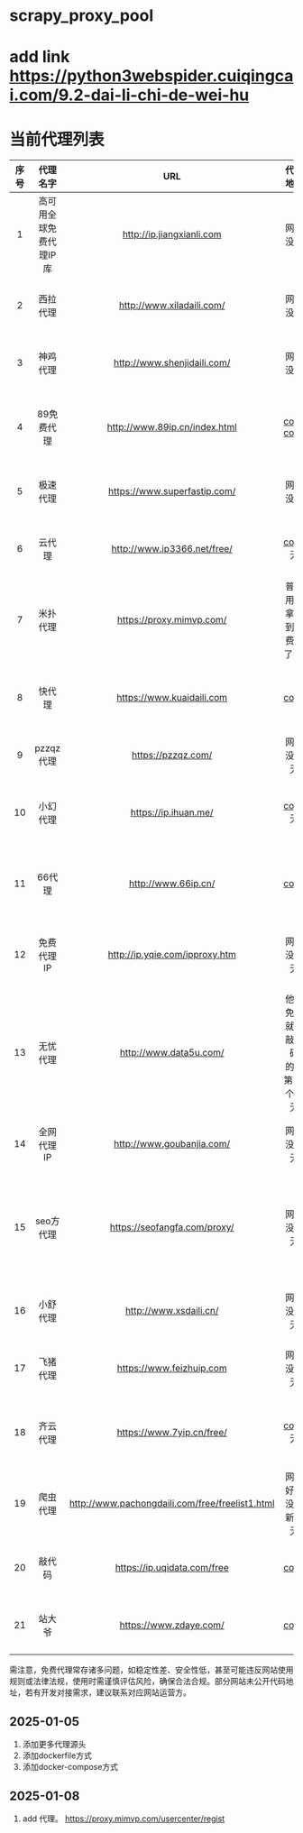 # scrapy_proxy_pool

# add link https://python3webspider.cuiqingcai.com/9.2-dai-li-chi-de-wei-hu

# 当前代理列表

|序号|代理名字|                      URL                      |                                                                                           代码地址                                                                                           |备注|
| :---: | :---: |:---------------------------------------------:|:----------------------------------------------------------------------------------------------------------------------------------------------------------------------------------------:| :---: |
|1|高可用全球免费代理IP库|           http://ip.jiangxianli.com           |                                                                                           网站没了                                                                                           |提供免费代理IP资源|
|2|西拉代理|           http://www.xiladaili.com/           |                                                                                           网站没了                                                                                           |常见代理服务网站|
|3|神鸡代理|          http://www.shenjidaili.com/          |                                                                                           网站没了                                                                                           |提供代理相关服务|
|4|89免费代理|         http://www.89ip.cn/index.html         | [code](https://github.com/zhaojiedi1992/scrapy_proxy_pool/blob/main/crawlers/public/v89.py) [code](https://github.com/zhaojiedi1992/scrapy_proxy_pool/blob/main/crawlers/public/v892.py) |有免费的代理IP列表|
|5|极速代理|         https://www.superfastip.com/          |                                                                                           网站没了                                                                                           |以快速代理为特色|
|6|云代理|          http://www.ip3366.net/free/          |        [code](https://github.com/zhaojiedi1992/scrapy_proxy_pool/blob/main/crawlers/public/yun.py)                                                                              无        |兼具免费代理选项|
|7|米扑代理|           https://proxy.mimvp.com/            |                                              普通用户拿不到免费的了                                                                                 无                                               |可用于多种网络需求|
|8|快代理|           https://www.kuaidaili.com           |                                            [code](https://github.com/zhaojiedi1992/scrapy_proxy_pool/blob/main/crawlers/public/kuaidaili.py)                                             |提供较为稳定的代理|
|9|pzzqz代理|              https://pzzqz.com/               |                                                 网站没了                                                                                  无                                                  |代理服务平台|
|10|小幻代理|             https://ip.ihuan.me/              |     [code](https://github.com/zhaojiedi1992/scrapy_proxy_pool/blob/main/crawlers/public/xiaohuan.py)                                                                              无      |常用于网络访问辅助|
|11|66代理|              http://www.66ip.cn/              |                                             [code](https://github.com/zhaojiedi1992/scrapy_proxy_pool/blob/main/crawlers/public/daili66.py)                                              |历史较久的代理资源站|
|12|免费代理IP|        http://ip.yqie.com/ipproxy.htm         |                                                网站没了                                                                                     无                                                |提供免费代理获取途径|
|13|无忧代理|            http://www.data5u.com/             |                                              他的免费就是敲代码的，第20个。                                                                            无                                               |提供一定的代理服务|
|14|全网代理IP|           http://www.goubanjia.com/           |                                                    网站没了                                                                             无                                                    |汇聚较多代理资源|
|15|seo方代理|         https://seofangfa.com/proxy/          |                                                 网站没了                                                                                  无                                                  |与SEO相关的代理运用场景较多|
|16|小舒代理|            http://www.xsdaili.cn/             |                                                   网站没了                                                                              无                                                    |提供代理IP资源|
|17|飞猪代理|           https://www.feizhuip.com            |                                                      网站没了                                                                        无                                                       |新兴代理服务网站|
|18|齐云代理|           https://www.7yip.cn/free/           |  [code](https://github.com/zhaojiedi1992/scrapy_proxy_pool/blob/main/crawlers/public/qiyun.py)                                                                                       无   |有免费代理可供选择|
|19|爬虫代理|http://www.pachongdaili.com/free/freelist1.html|                                               网站好久没更新了                                                                                  无                                                |针对爬虫需求提供代理|
|20|敲代码|          https://ip.uqidata.com/free          |                                            [code](https://github.com/zhaojiedi1992/scrapy_proxy_pool/blob/main/crawlers/public/qiaodaima.py)                                             |提供代理IP资源|
|21|站大爷|https://www.zdaye.com/|                                             [code](https://github.com/zhaojiedi1992/scrapy_proxy_pool/blob/main/crawlers/public/zhandaye.py)                                             |提供代理IP资源|
需注意，免费代理常存诸多问题，如稳定性差、安全性低，甚至可能违反网站使用规则或法律法规，使用时需谨慎评估风险，确保合法合规。部分网站未公开代码地址，若有开发对接需求，建议联系对应网站运营方。

## 2025-01-05

1. 添加更多代理源头
2. 添加dockerfile方式
3. 添加docker-compose方式


## 2025-01-08
1. add 代理。 https://proxy.mimvp.com/usercenter/regist



